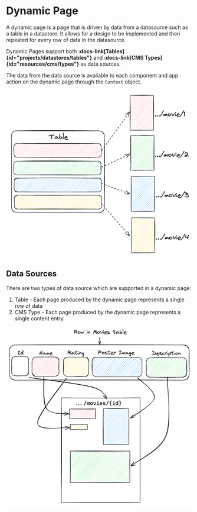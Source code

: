 # Dynamic Page

A dynamic page is a page that is driven by data from a datasource such as a table in a datastore. It allows for a design to be implemented and then repeated for every row of data in the datasource.

Dynamic Pages support both **:docs-link[Tables]{id="projects/datastores/tables"}** and **:docs-link[CMS Types]{id="resources/cms/types"}** as data sources.

The data from the data source is available to each component and app action on the dynamic page through the `Context` object.

![Dynamic Page Diagram](/src/assets/dynamic_page.png)

## Data Sources

There are two types of data source which are supported in a dynamic page:

1. Table - Each page produced by the dynamic page represents a single row of data
2. CMS Type - Each page produced by the dynamic page represents a single content entry

![Dynamic Page Example](/src/assets/dynamic_page_example.png)
